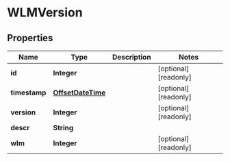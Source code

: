 

# WLMVersion

## Properties

Name | Type | Description | Notes
------------ | ------------- | ------------- | -------------
**id** | **Integer** |  |  [optional] [readonly]
**timestamp** | [**OffsetDateTime**](OffsetDateTime.md) |  |  [optional] [readonly]
**version** | **Integer** |  |  [optional] [readonly]
**descr** | **String** |  | 
**wlm** | **Integer** |  |  [optional] [readonly]



